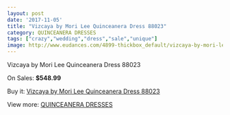 ```yaml
---
layout: post
date: '2017-11-05'
title: "Vizcaya by Mori Lee Quinceanera Dress 88023"
category: QUINCEANERA DRESSES
tags: ["crazy","wedding","dress","sale","unique"]
image: http://www.eudances.com/4899-thickbox_default/vizcaya-by-mori-lee-quinceanera-dress-88023.jpg
---
```

Vizcaya by Mori Lee Quinceanera Dress 88023

On Sales: **$548.99**
<a href="https://www.eudances.com/en/quinceanera-dresses/1651-vizcaya-by-mori-lee-quinceanera-dress-88023.html"><amp-img layout="responsive" width="600" height="600" src="//www.eudances.com/4899-thickbox_default/vizcaya-by-mori-lee-quinceanera-dress-88023.jpg" alt="Vizcaya by Mori Lee Quinceanera Dress 88023 0" /></a>
<a href="https://www.eudances.com/en/quinceanera-dresses/1651-vizcaya-by-mori-lee-quinceanera-dress-88023.html"><amp-img layout="responsive" width="600" height="600" src="//www.eudances.com/4901-thickbox_default/vizcaya-by-mori-lee-quinceanera-dress-88023.jpg" alt="Vizcaya by Mori Lee Quinceanera Dress 88023 1" /></a>
<a href="https://www.eudances.com/en/quinceanera-dresses/1651-vizcaya-by-mori-lee-quinceanera-dress-88023.html"><amp-img layout="responsive" width="600" height="600" src="//www.eudances.com/4900-thickbox_default/vizcaya-by-mori-lee-quinceanera-dress-88023.jpg" alt="Vizcaya by Mori Lee Quinceanera Dress 88023 2" /></a>

Buy it: [Vizcaya by Mori Lee Quinceanera Dress 88023](https://www.eudances.com/en/quinceanera-dresses/1651-vizcaya-by-mori-lee-quinceanera-dress-88023.html "Vizcaya by Mori Lee Quinceanera Dress 88023")

View more: [QUINCEANERA DRESSES](https://www.eudances.com/en/17-quinceanera-dresses "QUINCEANERA DRESSES")